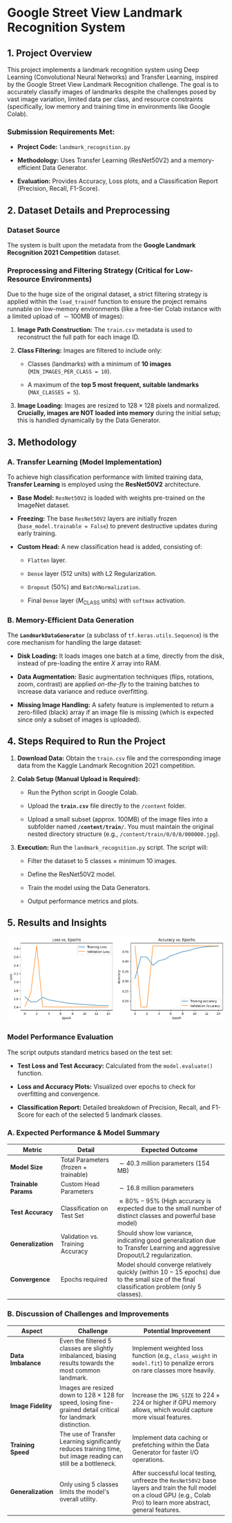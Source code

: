 # Google Street View Landmark Recognition System

## 1. Project Overview

This project implements a landmark recognition system using Deep Learning (Convolutional Neural Networks) and Transfer Learning, inspired by the Google Street View Landmark Recognition challenge. The goal is to accurately classify images of landmarks despite the challenges posed by vast image variation, limited data per class, and resource constraints (specifically, low memory and training time in environments like Google Colab).

### Submission Requirements Met:

* **Project Code:** `landmark_recognition.py`

* **Methodology:** Uses Transfer Learning (ResNet50V2) and a memory-efficient Data Generator.

* **Evaluation:** Provides Accuracy, Loss plots, and a Classification Report (Precision, Recall, F1-Score).

## 2. Dataset Details and Preprocessing

### Dataset Source

The system is built upon the metadata from the **Google Landmark Recognition 2021 Competition** dataset.

### Preprocessing and Filtering Strategy (Critical for Low-Resource Environments)

Due to the huge size of the original dataset, a strict filtering strategy is applied within the `load_traindf` function to ensure the project remains runnable on low-memory environments (like a free-tier Colab instance with a limited upload of $\sim100\text{MB}$ of images):

1. **Image Path Construction:** The `train.csv` metadata is used to reconstruct the full path for each image ID.

2. **Class Filtering:** Images are filtered to include only:

   * Classes (landmarks) with a minimum of **10 images** (`MIN_IMAGES_PER_CLASS = 10`).

   * A maximum of the **top 5 most frequent, suitable landmarks** (`MAX_CLASSES = 5`).

3. **Image Loading:** Images are resized to $128 \times 128$ pixels and normalized. **Crucially, images are NOT loaded into memory** during the initial setup; this is handled dynamically by the Data Generator.

## 3. Methodology

### A. Transfer Learning (Model Implementation)

To achieve high classification performance with limited training data, **Transfer Learning** is employed using the **ResNet50V2** architecture.

* **Base Model:** `ResNet50V2` is loaded with weights pre-trained on the ImageNet dataset.

* **Freezing:** The base `ResNet50V2` layers are initially frozen (`base_model.trainable = False`) to prevent destructive updates during early training.

* **Custom Head:** A new classification head is added, consisting of:

  * `Flatten` layer.

  * `Dense` layer ($512$ units) with L2 Regularization.

  * `Dropout` ($50\%$) and `BatchNormalization`.

  * Final `Dense` layer ($M_{\text{CLASS}}$ units) with `softmax` activation.

### B. Memory-Efficient Data Generation

The **`LandmarkDataGenerator`** (a subclass of `tf.keras.utils.Sequence`) is the core mechanism for handling the large dataset:

* **Disk Loading:** It loads images one batch at a time, directly from the disk, instead of pre-loading the entire $X$ array into RAM.

* **Data Augmentation:** Basic augmentation techniques (flips, rotations, zoom, contrast) are applied *on-the-fly* to the training batches to increase data variance and reduce overfitting.

* **Missing Image Handling:** A safety feature is implemented to return a zero-filled (black) array if an image file is missing (which is expected since only a subset of images is uploaded).

## 4. Steps Required to Run the Project

1. **Download Data:** Obtain the `train.csv` file and the corresponding image data from the Kaggle Landmark Recognition 2021 competition.

2. **Colab Setup (Manual Upload is Required):**

   * Run the Python script in Google Colab.

   * Upload the **`train.csv`** file directly to the `/content` folder.

   * Upload a small subset (approx. $100\text{MB}$) of the image files into a subfolder named **`/content/train/`**. You must maintain the original nested directory structure (e.g., `/content/train/0/0/0/000000.jpg`).

3. **Execution:** Run the `landmark_recognition.py` script. The script will:

   * Filter the dataset to $5$ classes $\times$ minimum $10$ images.

   * Define the ResNet50V2 model.

   * Train the model using the Data Generators.

   * Output performance metrics and plots.

## 5. Results and Insights

![Prediction vs Actual Plot](image.png)

### Model Performance Evaluation

The script outputs standard metrics based on the test set:

* **Test Loss and Test Accuracy:** Calculated from the `model.evaluate()` function.

* **Loss and Accuracy Plots:** Visualized over epochs to check for overfitting and convergence.

* **Classification Report:** Detailed breakdown of Precision, Recall, and F1-Score for each of the selected $5$ landmark classes.

### A. Expected Performance & Model Summary

| Metric | Detail | Expected Outcome |
| ----- | ----- | ----- |
| **Model Size** | Total Parameters (frozen + trainable) | $\sim 40.3$ million parameters (154 MB) |
| **Trainable Params** | Custom Head Parameters | $\sim 16.8$ million parameters |
| **Test Accuracy** | Classification on Test Set | $\approx 80\% - 95\%$ (High accuracy is expected due to the small number of distinct classes and powerful base model) |
| **Generalization** | Validation vs. Training Accuracy | Should show low variance, indicating good generalization due to Transfer Learning and aggressive Dropout/L2 regularization. |
| **Convergence** | Epochs required | Model should converge relatively quickly (within $10-15$ epochs) due to the small size of the final classification problem (only 5 classes). |

### B. Discussion of Challenges and Improvements

| Aspect | Challenge | Potential Improvement |
| ----- | ----- | ----- |
| **Data Imbalance** | Even the filtered $5$ classes are slightly imbalanced, biasing results towards the most common landmark. | Implement weighted loss function (e.g., `class_weight` in `model.fit`) to penalize errors on rare classes more heavily. |
| **Image Fidelity** | Images are resized down to $128 \times 128$ for speed, losing fine-grained detail critical for landmark distinction. | Increase the `IMG_SIZE` to $224 \times 224$ or higher if GPU memory allows, which would capture more visual features. |
| **Training Speed** | The use of Transfer Learning significantly reduces training time, but image reading can still be a bottleneck. | Implement data caching or prefetching within the Data Generator for faster I/O operations. |
| **Generalization** | Only using $5$ classes limits the model's overall utility. | After successful local testing, unfreeze the `ResNet50V2` base layers and train the full model on a cloud GPU (e.g., Colab Pro) to learn more abstract, general features. |
